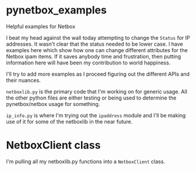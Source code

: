 # pynetbox_examples
Helpful examples for Netbox

I beat my head against the wall today attempting to change the `Status` for IP addresses. It wasn't clear that the status needed to be lower case. I have examples here which show how one can change different attributes for the Netbox ipam items. If it saves anybody time and frustration, then putting information here will have been my contribution to world happiness.

I'll try to add more examples as I proceed figuring out the different APIs and their nuances.

`netboxlib.py` is the primary code that I'm working on for generic usage.  All the other python files are either testing or being used to determine the pynetbox/netbox usage for something.

`ip_info.py` is where I'm trying out the `ipaddress` module and I'll be making use of it for some of the netboxlib in the near future.

# NetboxClient class
I'm pulling all my netboxlib.py functions into a `NetboxClient` class.
